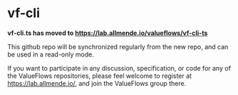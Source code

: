 # vf-cli

**vf-cli.ts has moved to https://lab.allmende.io/valueflows/vf-cli-ts**

This github repo will be synchronized regularly from the new repo, and can be used in a read-only mode.

If you want to participate in any discussion, specification, or code for any of the ValueFlows repositories, please feel welcome to register at https://lab.allmende.io/, and join the ValueFlows group there. 
